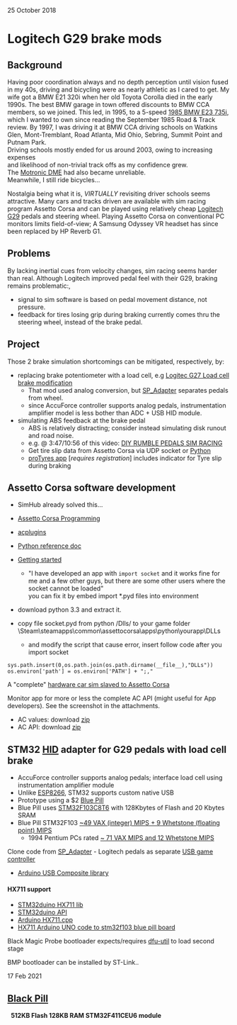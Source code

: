 25 October 2018

# Logitech G29 brake mods
## Background
Having poor coordination always and no depth perception until vision fused in my 40s,
driving and bicycling were as nearly athletic as I cared to get.
My wife got a BMW E21 320i when her old Toyota Corolla died in the early 1990s.
The best BMW garage in town offered discounts to BMW CCA members, so we joined.
This led, in 1995, to a 5-speed [1985 BMW E23 735i](https://drive-my.com/en/test-drive/item/2201-road-test-1985-bmw-735i-e23.html),
which I wanted to own since reading the September 1985 Road & Track review.
By 1997, I was driving it at BMW CCA driving schools on Watkins Glen, Mont-Tremblant,
Road Atlanta, Mid Ohio, Sebring, Summit Point and Putnam Park.  
Driving schools mostly ended for us around 2003, owing to increasing expenses  
and likelihood of non-trivial track offs as my confidence grew.   
The [Motronic DME](http://www.unixnerd.demon.co.uk/m30.html) had also became unreliable.  
Meanwhile, I still ride bicycles...

Nostalgia being what it is, *VIRTUALLY* revisiting driver schools seems attractive.
Many cars and tracks driven are available with sim racing program Assetto Corsa
and can be played using relatively cheap [Logitech G29](https://www.amazon.com/dp/B00Z0UWWYC) pedals and steering wheel.
Playing Assetto Corsa on conventional PC monitors limits field-of-view;
A Samsung Odyssey VR headset has since been replaced by HP Reverb G1.  

## Problems
By lacking inertial cues from velocity changes, sim racing seems harder than real.
Although Logitech improved pedal feel with their G29, braking remains problematic:,
*   signal to sim software is based on pedal movement distance, not pressure.
*   feedback for tires losing grip during braking currently comes thru the steering wheel, instead of the brake pedal.

## Project
Those 2 brake simulation shortcomings can be mitigated, respectively, by:

*   replacing brake potentiometer with a load cell, e.g
[Logitec G27 Load cell brake modification](https://imgur.com/gallery/gOjAf)  
    * That mod used analog conversion, but [SP_Adapter](https://github.com/robotsrulz/SP_Adapter) separates pedals from wheel.  
    * since AccuForce controller supports analog pedals, instrumentation amplifier model is less bother than ADC + USB HID module.
*   simulating ABS feedback at the brake pedal  
    * ABS is relatively distracting; consider instead simulating disk runout and road noise.
    * e.g. @ 3:47/10:56 of this video: [DIY RUMBLE PEDALS SIM RACING](https://www.youtube.com/watch?v=8aLqqcEaUVk)  
    * Get tire slip data from Assetto Corsa via UDP socket or [Python](https://gist.github.com/robertcedwards/2f7a061af8ccc987aab2)  
    * [proTyres app](https://www.assettocorsa.net/forum/index.php?threads/protyres-v1-0-0-it%E2%80%99s-all-about-the-tyre.43361/) [*requires registration*]
includes indicator for Tyre slip during braking  


## Assetto Corsa software development
*  SimHub already solved this...  
*  [Assetto Corsa Programming](https://www.assettocorsa.net/forum/index.php?forums/programming-language-apps-gui-themes.22/)
*  [acplugins](https://github.com/minolin/acplugins)
* [Python reference doc](https://www.assettocorsa.net/forum/index.php?attachments/acpythondocumentation-pdf.110364/)
* [Getting started](https://github.com/ckendell/ACAppTutorial/blob/master/ACAppTutorial.md)
  * "I have developed an app with `import socket` and it works fine for me and a few other guys, but there are some other users where the socket cannot be loaded"  
you can fix it by embed import *.pyd files into environment

*   download python 3.3 and extract it.
*   copy file socket.pyd from python /Dlls/ to your game folder \Steam\steamapps\common\assettocorsa\apps\python\yourapp\DLLs
    * and modify the script that cause error, insert follow code after you import socket
```
sys.path.insert(0,os.path.join(os.path.dirname(__file__),"DLLs"))
os.environ['path'] = os.environ['PATH'] + ";," 
```

A "complete" [hardware car sim slaved to Assetto Corsa](https://github.com/cv256/CVJoy)

Monitor app for more or less the complete AC API
(might useful for App developers). See the screenshot in the attachments. 
* AC values: download [zip](https://www.assettocorsa.net/forum/index.php?attachments/ac_values-zip.57504/)
* AC API: download [zip](https://www.assettocorsa.net/forum/index.php?attachments/aci_api_1-1_full-zip.57505/)


## STM32 [HID](../Windows/HID) adapter for G29 pedals with load cell brake
- AccuForce controller supports analog pedals; interface load cell using instrumentation amplifier module
- Unlike [ESP8266](ESP8266), STM32 supports custom native USB
- Prototype using a $2 [Blue Pill](http://wiki.stm32duino.com/index.php?title=Blue_Pill)
- Blue Pill uses [STM32F103C8T6](https://www.st.com/en/microcontrollers/stm32f103c8.html)
with 128Kbytes of Flash and 20 Kbytes SRAM
- Blue Pill STM32F103 [~49 VAX (integer) MIPS + 9 Whetstone (floating point) MIPS](http://www.stm32duino.com/viewtopic.php?t=76&start=20)
   - 1994 Pentium PCs rated [~ 71 VAX MIPS and 12 Whetstone MIPS](http://www.roylongbottom.org.uk/whetstone.htm)  


Clone code from [SP_Adapter](https://github.com/robotsrulz/SP_Adapter) - Logitech pedals as separate [USB game controller](../Windows/HID)
- [Arduino USB Composite library](http://www.stm32duino.com/viewtopic.php?f=9&t=3994&start=20)

#### HX711 support
-  [STM32duino HX711 lib](https://www.stm32duino.com/viewtopic.php?t=1613)
-  [STM32duino API](http://wiki.stm32duino.com/index.php?title=API)
-  [Arduino HX711.cpp](https://github.com/bogde/HX711/blob/master/HX711.cpp)
-  [HX711 Arduino UNO code to stm32f103 blue pill board](http://www.stm32duino.com/viewtopic.php?f=2&t=2222#p30232)

Black Magic Probe bootloader expects/requires [dfu-util](http://dfu-util.sourceforge.net/) to load second stage

BMP bootloader can be installed by ST-Link..

17 Feb 2021

## [Black Pill](https://www.ebay.com/sch/i.html?_nkw=stm32+black+pill)
 &nbsp;  **512KB Flash 128KB RAM STM32F411CEU6 module**

